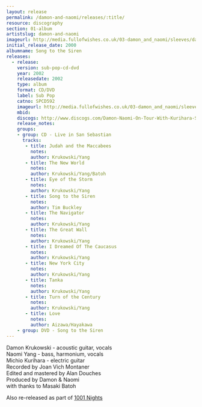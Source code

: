 ```yaml
---
layout: release
permalink: /damon-and-naomi/releases/:title/
resource: discography
section: 01-album
artistslug: damon-and-naomi
imageurl: http://media.fullofwishes.co.uk/03-damon_and_naomi/sleeves/dan_songtothesiren.jpg
initial_release_date: 2000
albumname: Song to the Siren
releases:
  - release: 
    version: sub-pop-cd-dvd
    year: 2002
    releasedate: 2002
    type: album
    format: CD/DVD
    label: Sub Pop
    catno: SPCD592
    imageurl: http://media.fullofwishes.co.uk/03-damon_and_naomi/sleeves/dan_songtothesiren.jpg
    mbid: 
    discogs: http://www.discogs.com/Damon-Naomi-On-Tour-With-Kurihara-Song-To-The-Siren/release/536017
    release_notes:
    groups:
    - group: CD - Live in San Sebastian
      tracks:
       - title: Judah and the Maccabees
         notes: 
         author: Krukowski/Yang
       - title: The New World
         notes: 
         author: Krukowski/Yang/Batoh
       - title: Eye of the Storm
         notes: 
         author: Krukowski/Yang
       - title: Song to the Siren
         notes: 
         author: Tim Buckley
       - title: The Navigator
         notes: 
         author: Krukowski/Yang
       - title: The Great Wall
         notes: 
         author: Krukowski/Yang
       - title: I Dreamed Of The Caucasus
         notes: 
         author: Krukowski/Yang
       - title: New York City
         notes: 
         author: Krukowski/Yang
       - title: Tanka
         notes: 
         author: Krukowski/Yang
       - title: Turn of the Century
         notes: 
         author: Krukowski/Yang
       - title: Love
         notes: 
         author: Aizawa/Hayakawa
    - group: DVD - Song to the Siren
---
```

Damon Krukowski - acoustic guitar, vocals  
Naomi Yang - bass, harmonium, vocals  
Michio Kurihara - electric guitar   
Recorded by Joan Vich Montaner  
Edited and mastered by Alan Douches  
Produced by Damon & Naomi  
with thanks to Masaki Batoh

Also re-released as part of [1001 Nights](/damon-and-naomi/releases/1001-nights.html)
